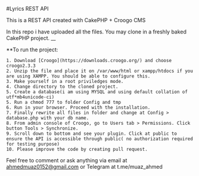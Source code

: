 #Lyrics REST API

This is a REST API created with CakePHP + Croogo CMS

In this repo i have uploaded all the files. You may clone in a freshly baked CakePHP project.
__

**To run the project:
```
1. Download [Croogo](https://downloads.croogo.org/) and choose croogo2.3.3
2. Unzip the file and place it on /var/www/html or xampp/htdocs if you are using XAMPP. You should be able to configure this.
3. Make yourself in a root priviledges mode. 
4. Change directory to the cloned project.
5. Create a database(i am using MYSQL and using default collation of utf*mb4unicode-ci)
5. Run a chmod 777 to folder Config and tmp 
6. Run in your browser. Proceed with the installation.
7. Finally rewrite all files in folder and change at Config > database.php with your db name.
8. From admin console of Croogo, go to Users tab > Permissions. Click button Tools > Synchronize.
9. Scroll down to bottom and see your plugin. Click at public to ensure the API is accessible through public( no authorization required for testing purpose)
10. Please improve the code by creating pull request.

```

Feel free to comment or ask anything via email at ahmedmuaz0152@gmail.com or Telegram at  t.me/muaz_ahmed